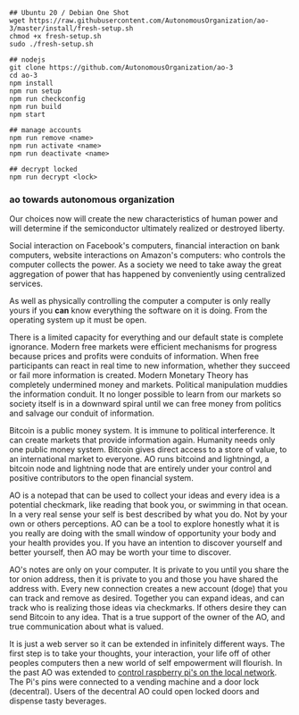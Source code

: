 ```
## Ubuntu 20 / Debian One Shot
wget https://raw.githubusercontent.com/AutonomousOrganization/ao-3/master/install/fresh-setup.sh
chmod +x fresh-setup.sh
sudo ./fresh-setup.sh

## nodejs
git clone https://github.com/AutonomousOrganization/ao-3
cd ao-3
npm install
npm run setup
npm run checkconfig
npm run build
npm start

## manage accounts
npm run remove <name>
npm run activate <name>
npm run deactivate <name>

## decrypt locked
npm run decrypt <lock>
```

### ao towards autonomous organization

Our choices now will create the new characteristics of human power and will determine if the semiconductor ultimately realized or destroyed liberty.  

Social interaction on Facebook's computers, financial interaction on bank computers, website interactions on Amazon's computers: who controls the computer collects the power. As a society we need to take away the great aggregation of power that has happened by conveniently using centralized services.  

As well as physically controlling the computer a computer is only really yours if you **can** know everything the software on it is doing. From the operating system up it must be open.  

There is a limited capacity for everything and our default state is complete ignorance. Modern free markets were efficient mechanisms for progress because prices and profits were conduits of information. When free participants can react in real time to new information, whether they succeed or fail more information is created. Modern Monetary Theory has completely undermined money and markets. Political manipulation muddies the information conduit. It no longer possible to learn from our markets so society itself is in a downward spiral until we can free money from politics and salvage our conduit of information.  

Bitcoin is a public money system. It is immune to political interference. It can create markets that provide information again. Humanity needs only one public money system. Bitcoin gives direct access to a store of value, to an international market to everyone. AO runs bitcoind and lightningd, a bitcoin node and lightning node that are entirely under your control and positive contributors to the open financial system.

AO is a notepad that can be used to collect your ideas and every idea is a potential checkmark, like reading that book you, or swimming in that ocean. In a very real sense your self is best described by what you do. Not by your own or others perceptions. AO can be a tool to explore honestly what it is you really are doing with the small window of opportunity your body and your health provides you. If you have an intention to discover yourself and better yourself, then AO may be worth your time to discover.

AO's notes are only on your computer. It is private to you until you share the tor onion address, then it is private to you and those you have shared the address with. Every new connection creates a new account (doge) that you can track and remove as desired. Together you can expand ideas, and can track who is realizing those ideas via checkmarks. If others desire they can send Bitcoin to any idea. That is a true support of the owner of the AO, and true communication about what is valued.

It is just a web server so it can be extended in infinitely different ways. The first step is to take your thoughts, your interaction, your life off of other peoples computers then a new world of self empowerment will flourish. In the past AO was extended to [control raspberry pi's on the local network](https://github.com/AutonomousOrganization/pi). The Pi's pins were connected to a vending machine and a door lock (decentral). Users of the decentral AO could open locked doors and dispense tasty beverages.
